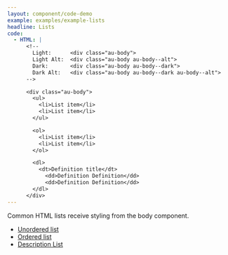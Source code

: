 ```yaml
---
layout: component/code-demo
example: examples/example-lists
headline: Lists
code:
  - HTML: |
      <!--
        Light:      <div class="au-body">
        Light Alt:  <div class="au-body au-body--alt">
        Dark:       <div class="au-body au-body--dark">
        Dark Alt:   <div class="au-body au-body--dark au-body--alt">
      -->

      <div class="au-body">
        <ul>
          <li>List item</li>
          <li>List item</li>
        </ul>

        <ol>
          <li>List item</li>
          <li>List item</li>
        </ol>

        <dl>
          <dt>Definition title</dt>
            <dd>Definition Definition</dd>
            <dd>Definition Definition</dd>
        </dl>
      </div>
---
```


Common HTML lists receive styling from the body component.

- [Unordered list](https://developer.mozilla.org/en-US/docs/Web/HTML/Element/ul)
- [Ordered list](https://developer.mozilla.org/en-US/docs/Web/HTML/Element/ol)
- [Description List](https://developer.mozilla.org/en-US/docs/Web/HTML/Element/dl)
